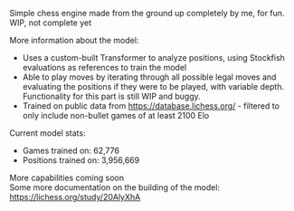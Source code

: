 Simple chess engine made from the ground up completely by me, for fun. WIP, not complete yet

More information about the model: <br>
- Uses a custom-built Transformer to analyze positions, using Stockfish evaluations as references to train the model
- Able to play moves by iterating through all possible legal moves and evaluating the positions if they were to be played, with variable depth. Functionality for this part is still WIP and buggy.
- Trained on public data from https://database.lichess.org/ - filtered to only include non-bullet games of at least 2100 Elo

Current model stats:
- Games trained on: 62,776
- Positions trained on: 3,956,669

More capabilities coming soon <br>
Some more documentation on the building of the model: https://lichess.org/study/20AlyXhA
